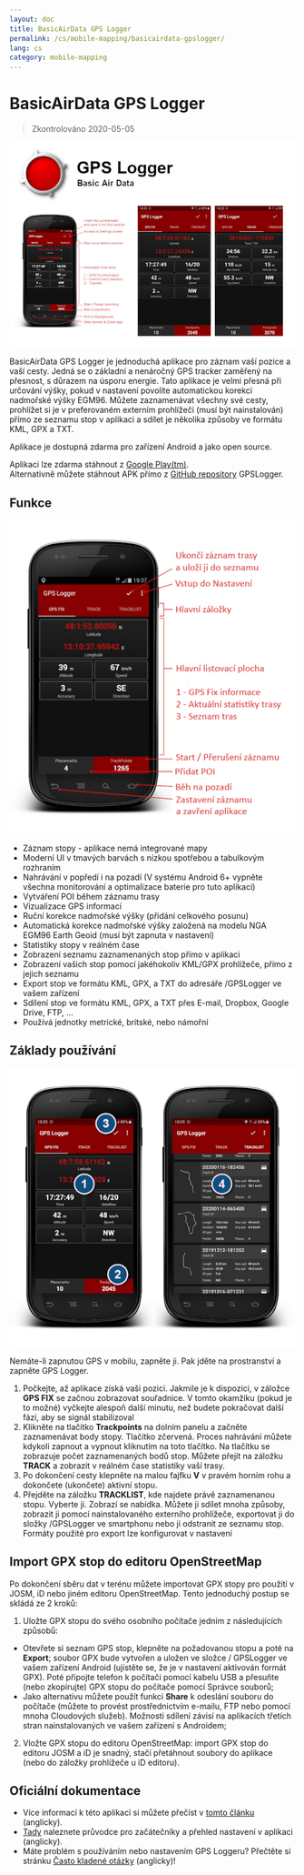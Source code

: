 ```yaml
---
layout: doc
title: BasicAirData GPS Logger
permalink: /cs/mobile-mapping/basicairdata-gpslogger/
lang: cs
category: mobile-mapping
---
```


BasicAirData GPS Logger
=======================

> Zkontrolováno 2020-05-05

![BasicAirData-GPSLogger-002][]

BasicAirData GPS Logger je jednoduchá aplikace pro záznam vaší pozice a vaší cesty. Jedná se o základní a nenáročný GPS tracker zaměřený na přesnost, s důrazem na úsporu energie. Tato aplikace je velmi přesná při určování výšky, pokud v nastavení povolíte automatickou korekci nadmořské výšky EGM96. Můžete zaznamenávat všechny své cesty, prohlížet si je v preferovaném externím prohlížeči (musí být nainstalován) přímo ze seznamu stop v aplikaci a sdílet je několika způsoby ve formátu KML, GPX a TXT.

Aplikace je dostupná zdarma pro zařízení Android a jako open source.

Aplikaci lze zdarma stáhnout z [Google Play(tm)](https://play.google.com/store/apps/details?id=eu.basicairdata.graziano.gpslogger).<br>
Alternativně můžete stáhnout APK přímo z [GitHub repository](https://github.com/BasicAirData/GPSLogger/tree/master/apk) GPSLogger.

Funkce
--------

![BasicAirData-GPSLogger-000][]

* Záznam stopy - aplikace nemá integrované mapy
* Moderní UI v tmavých barvách s nízkou spotřebou a tabulkovým rozhraním
* Nahrávání v popředí i na pozadí (V systému Android 6+ vypněte všechna monitorování a optimalizace baterie pro tuto aplikaci)
* Vytváření POI během záznamu trasy
* Vizualizace GPS informací
* Ruční korekce nadmořské výšky (přidání celkového posunu)
* Automatická korekce nadmořské výšky založená na modelu NGA EGM96 Earth Geoid (musí být zapnuta v nastavení)
* Statistiky stopy v reálném čase
* Zobrazení seznamu zaznamenaných stop přímo v aplikaci
* Zobrazení vašich stop pomocí jakéhokoliv KML/GPX prohlížeče, přímo z jejich seznamu
* Export stop ve formátu KML, GPX, a TXT do adresáře /GPSLogger ve vašem zařízení
* Sdílení stop ve formátu KML, GPX, a TXT přes E-mail, Dropbox, Google Drive, FTP, ...
* Používá jednotky metrické, britské, nebo námořní

Základy používání
-----------

![BasicAirData-GPSLogger-001][]

Nemáte-li zapnutou GPS v mobilu, zapněte ji. Pak jděte na prostranství a zapněte GPS Logger.

1. Počkejte, až aplikace získá vaši pozici. Jakmile je k dispozici, v záložce **GPS FIX** se začnou zobrazovat souřadnice. V tomto okamžiku (pokud je to možné) vyčkejte alespoň další minutu, než budete pokračovat další fází, aby se signál stabilizoval
2. Klikněte na tlačítko **Trackpoints** na dolním panelu a začněte zaznamenávat body stopy. Tlačítko zčervená. Proces nahrávání můžete kdykoli zapnout a vypnout kliknutím na toto tlačítko. Na tlačítku se zobrazuje počet zaznamenaných bodů stop.
Můžete přejít na záložku **TRACK** a zobrazit v reálném čase statistiky vaší trasy.
3. Po dokončení cesty klepněte na malou fajfku **V** v pravém horním rohu a dokončete (ukončete) aktivní stopu.
4. Přejděte na záložku **TRACKLIST**, kde najdete právě zaznamenanou stopu. Vyberte ji. Zobrazí se nabídka. Můžete ji sdílet mnoha způsoby, zobrazit ji pomocí nainstalovaného externího prohlížeče, exportovat ji do složky /GPSLogger ve smartphonu nebo ji odstranit ze seznamu stop. Formáty použité pro export lze konfigurovat v nastavení

Import GPX stop do editoru OpenStreetMap
--------------------------------------------

Po dokončení sběru dat v terénu můžete importovat GPX stopy pro použití v JOSM, iD nebo jiném editoru OpenStreetMap.
Tento jednoduchý postup se skládá ze 2 kroků:

1. Uložte GPX stopu do svého osobního počítače jedním z následujících způsobů:
* Otevřete si seznam GPS stop, klepněte na požadovanou stopu a poté na **Export**; soubor GPX bude vytvořen a uložen ve složce / GPSLogger ve vašem zařízení Android (ujistěte se, že je v nastavení aktivován formát GPX). Poté připojte telefon k počítači pomocí kabelu USB a přesuňte (nebo zkopírujte) GPX stopu do počítače pomocí Správce souborů;
* Jako alternativu můžete použít funkci **Share** k odeslání souboru do počítače (můžete to provést prostřednictvím e-mailu, FTP nebo pomocí mnoha Cloudových služeb). Možnosti sdílení závisí na aplikacích třetích stran nainstalovaných ve vašem zařízení s Androidem;
2. Vložte GPX stopu do editoru OpenStreetMap: import GPX stop do editoru JOSM a iD je snadný, stačí přetáhnout soubory do aplikace (nebo do záložky prohlížeče u iD editoru).

Oficiální dokumentace
----------------------

- Více informací k této aplikaci si můžete přečíst v [tomto článku](http://www.basicairdata.eu/projects/android/android-gps-logger/) (anglicky).<br>
- [Tady](http://www.basicairdata.eu/projects/android/android-gps-logger/getting-started-guide-for-gps-logger/) naleznete průvodce pro začátečníky a přehled nastavení v aplikaci (anglicky).<br>
- Máte problém s používáním nebo nastavením GPS Loggeru? Přečtěte si stránku [Často kladené otázky](https://github.com/BasicAirData/GPSLogger/blob/master/readme.md#frequently-asked-questions) (anglicky)!

[BasicAirData-GPSLogger-002]:  /images/mobile-mapping/basicairdata-gpslogger_002.en.jpg
[BasicAirData-GPSLogger-000]:  /images/mobile-mapping/basicairdata-gpslogger_000.cs.jpg
[BasicAirData-GPSLogger-001]:  /images/mobile-mapping/basicairdata-gpslogger_001.en.jpg